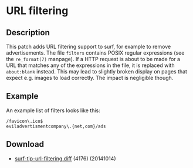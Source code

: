 URL filtering
=============

Description
-----------

This patch adds URL filtering support to surf, for example to remove
advertisements. The file `filters` contains POSIX regular expressions (see the
`re_format(7)` manpage). If a HTTP request is about to be made for a URL that
matches any of the expressions in the file, it is replaced with `about:blank`
instead. This may lead to slightly broken display on pages that expect e.g.
images to load correctly. The impact is negligible though.

Example
-------

An example list of filters looks like this:

    /favicon\.ico$
    eviladvertismentcompany\.{net,com}/ads

Download
--------

* [surf-tip-url-filtering.diff](surf-tip-url-filtering.diff) (4176) (20141014)
